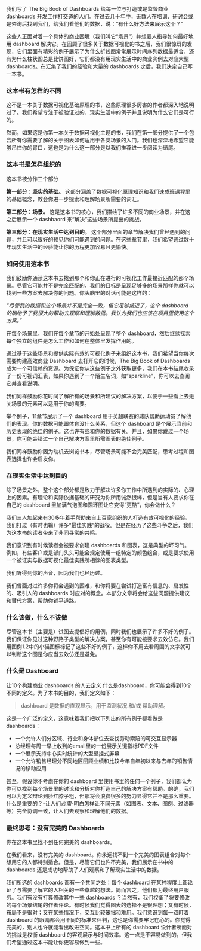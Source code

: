 我们写了 The Big Book of Dashboards 给每一位与打造或是监督商业 dashboards 开发工作打交道的人们。在过去几十年中，无数人在培训、研讨会或是咨询后找到我们，给我们看他们的数据，说：“有什么好方法来展示这个？”

这些人正面对着一个具体的商业困境（我们叫它“场景”）并想要人指导如何最好地用 dashboard 解决它。在回顾了很多关于数据可视化的书之后，我们很惊讶的发现，它们里面有精彩的例子展示了为什么折线图常常展示时间序列数据最适合，还有为什么柱状图总是比饼图好，它们都没有用现实生活中的商业实例去对应大型 dashboards。在汇集了我们的经验和大量的 dashboards 之后，我们决定自己写一本书。

### 这本书有怎样的不同

这不是一本关于数据可视化基础原理的书，这些原理很多厉害的作者都深入地说明过了。我们希望专注于被验证过的、现实生活中的例子并且说明为什么它们是可行的。

然而，如果这是你第一本关于数据可视化主题的书，我们在第一部分提供了一个包含所有你需要了解的关于图表如何适用于各类场景的入门。我们也深深地希望它能够吊住你的胃口，这也是为什么这一部分是以我们推荐进一步阅读为结尾。

### 这本书是怎样组织的

这本书被分作三个部分

**第一部分：坚实的基础。** 这部分涵盖了数据可视化原理知识和我们速成班课程里的基础概念，教会你进一步探索和理解场景所需要的词汇。

**第二部分：场景。** 这是这本书的核心，我们描绘了许多不同的商业场景，并在这之后展示一个 dashbaord 来“解决”这些场景所提出的挑战。

**第三部分：在现实生活中达到目的。** 这个部分里面的章节解决我们曾经遇到的问题，并且可以很好的预见你们可能遇到的问题。在这些章节里，我们希望通过数十年现实生活中的经验能让你的历程更加容易且更愉快。

### 如何使用这本书

我们鼓励你通读这本书去找到那个和你正在进行的可视化工作最接近匹配的那个场景。尽管它可能并不是完全匹配的，我们的目标是呈现足够多的场景那样你就可以找到一些方案去解决你的问题。你头脑里的对话可能是这样的：

*“尽管我的数据和这个场景并不是完全一致，但它足够接近了，这个 dashboard 的确给予了我很大的帮助去观察和理解数据。我认为我们也应该在项目里使用这个方案。”*

在每个场景里，我们在每个章节的开始处呈现了整个 dashboard，然后继续探索每个独立的组件是怎么工作和如何在整体里发挥作用的。

通过基于这些场景和提供实际有效的可视化例子来组织这本书，我们希望当你每次需要构建高效商业 Dashboard 去打开它的时候，The Big Book of Dashboards 成为一个可信赖的资源。为保证你从这些例子之外获取更多，我们在本书结尾收录了一份可视词汇表，如果你遇到了一个陌生名词，如“sparkline”，你可以去查阅它并查看说明。

我们同样鼓励你花时间了解所有的场景和所建议的解决方案，以便于一些看上去无关场景的元素可以适用于你的需要。

举个例子，11章节展示了一个 dashboard 用于英超联赛的球队帮助运动员了解他们的表现。你的数据可能跟体育没什么关系，但这个 dashboard 是个展示当前和历史表现的绝佳的例子。这也许有些和你的数据有关。并且，如果你跳过一个场景，你可能会错过一个自己解决方案里所需图表的绝佳例子。

我们同样鼓励你因为动机去浏览书本，尽管场景可能不会完美匹配，思考过程和图表选择也许会启发你。

### 在现实生活中达到目的

除了场景之外，整个这个部分都是致力于解决许多你工作中所遇到的实际的、心理上的因素。有理论和实际依据基础的研究为你所用诚然很棒，但是当有人要求你在自己的 dashboard 里加满气泡图和圆环图让它变得“更酷”，你会做什么？

我们三人加起来有30多年着手帮助来自上百家组织的人打造有效可视化的经验。我们打过（有时也输）许多“最佳实践”的战役。但是在经历了这些斗争之后，我们为这本书的读者带来了非同寻常的共鸣。

我们意识到有时候读者会被要求创建 dashboards 和图表，这是典型的坏习气。例如，有些客户或是部门头头可能会规定使用一组特定的颜色组合，或是要求使用一个被证实与数据可视化最佳实践所相悖的图表类型。

我们听得到你的声音，因为我们也经历过。

我们曾面对过许多你将会遇到的困难，和你将要在尝试打造富有信息的、启发性的、吸引人的 dashboards 时应对的概念。本部分文章将会给这些问题提供建议和替代方案，帮助你铺平道路。

### 什么该做，什么不该做

尽管这本书（主要是）试图去提倡好的用例，同时我们也展示了许多不好的例子。我们保证你见过这种野路子类型的解决方案，甚至你有可能被要求去效仿它。我们用图例1.2中的小猫图标标记了这些不好的例子，这样你不用去看周围的文字就可以判断这个图是你应当去效仿还是避免。

### 什么是 Dashboard

让10个构建商业 dashboards 的人去定义 什么是dashboard，你可能会得到10个不同的定义。为了本书的目的，我们定义如下：

> dashboard 是数据的直观显示，用于监测状况 和/或 帮助理解。

这是一个广泛的定义，这意味着我们把以下列出的所有例子都看做是 dashboards：

 - 一个允许人们分区域、行业和身体部位去查找劳动索赔的可交互显示器
 - 总经理每周一早上收到的email里的一份展示关键指标PDF文件
 - 一个展示支持中心实时统计的大型壁挂式屏幕
 - 一个允许销售经理分不同地区回顾业绩和比较今年自年初以来与去年的销售情况的移动应用

甚至，假设你不考虑在你的 dashboard 里使用书里的任何一个例子，我们都认为你可以找到每个场景里的讨论和分析对你打造自己的解决方案有帮助。的确，我们可以为定义辩论到脸红脖子粗，但那将会浪费很多的努力显得它并不是那么重要。什么是重要的？-让人们*必需*-明白怎样让不同元素（如图表、文本、图例、过滤器等）完全协调一致，让人们去观察和理解他们的数据。

### 最终思考：没有完美的 Dashboards

你在这本书里找不到任何完美的 dashboards。

在我们看来，没有完美的 dashboard。你永远找不到一个完美的图表组合对每个想用它的人都特别适合。但是，尽管它们也许不完美，我们展示在书中的 dashboards 还是成功地帮助了人们观察和了解现实生活中的数据。

我们所选的 dashboards 都有一个共同之处：每个 dashboard 在某种程度上都论证了与需要了解它的人相关的一些卓越的想法。简而言之，他们都为最终用户服务。我们有没有打算修改其中一些 dashboards ？当然有，我们权衡了将要修改的每个场景结尾的作者评论。有时候我们觉得图表的选择不是很理想；又有时候，布局不是很对；又在某些情况下，交互比较笨拙和难用。我们意识到每一双盯着 dashboard 的眼睛都会用不同的标准来评判，这也是你需要牢记在心的。你觉得完美的，别人也许就能看出改进空间。这本书上所有的 dashboard 设计者所面对的挑战是权衡 dashboard 的客观展示与时间效率。这一点是不容易做到的，但我们希望通过这本书能让你更容易做到一些。








